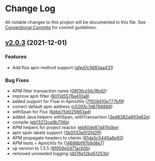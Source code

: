 # Change Log

All notable changes to this project will be documented in this file.
See [Conventional Commits](https://conventionalcommits.org) for commit guidelines.

## [v2.0.3](https://github.com/rarible/service-core/releases/tag/v2.0.3) (2021-12-01)

### Features

 -  Add flux apm method support ([afed7c5683aa431](https://github.com/rarible/service-core/commit/afed7c5683aa4314112cb8aeaf072beb4b510ebd))

### Bug Fixes

 -  APM filter transaction name ([08f3fce1dc1fbd2](https://github.com/rarible/service-core/commit/08f3fce1dc1fbd2a1069f2c638b51358b1b0eb98))
 -  improve apm filter ([8011d5576a410a8](https://github.com/rarible/service-core/commit/8011d5576a410a8c7f6bd584b531594f719d89f5))
 -  added support for Flow in ApmUtils ([7f928410e777bf9](https://github.com/rarible/service-core/commit/7f928410e777bf99e4247fd9305f1d2b56a48846))
 -  correct default apm address ([c5293c7d6766868](https://github.com/rarible/service-core/commit/c5293c7d6766868293cdd0f68e0af69d2cacdd75))
 -  withSpan for Flux<T> ([6ebb75d025663ad](https://github.com/rarible/service-core/commit/6ebb75d025663adb0e53e124fed35125e852ddf5))
 -  added Java helpers withSpan, withTransaction ([3ed8382a893e62e](https://github.com/rarible/service-core/commit/3ed8382a893e62e1c942ecdaab442ccc0a7f7b8e))
 -  compile ([ebf3212ca9b706b](https://github.com/rarible/service-core/commit/ebf3212ca9b706b09502828ae055ef9a3c88d5ad))
 -  APM helpers for project reactor ([eb60de87a97b0be](https://github.com/rarible/service-core/commit/eb60de87a97b0be7258d2de725ce449695eb7983))
 -  apm span labels support ([3b0533a0f2fd2ff](https://github.com/rarible/service-core/commit/3b0533a0f2fd2ffe8cbe2603cfcb7780f13f7139))
 -  APM propagate headers to clients ([81da5c5440a8e93](https://github.com/rarible/service-core/commit/81da5c5440a8e93cf4048313e83d840379fc9a38))
 -  APM tests + ApmUtils fix ([14686bf97b9d8e7](https://github.com/rarible/service-core/commit/14686bf97b9d8e742c0e3b2de7003cff9fece0bf))
 -  up version to 1.3.5 ([8f959e0d71acb5b](https://github.com/rarible/service-core/commit/8f959e0d71acb5b03a6ad5fd53b7e74d28700898))
 -  removed unneeded logging ([d076e12bd51253b](https://github.com/rarible/service-core/commit/d076e12bd51253bdd3fea76bcd90a9f2303c0f3c))
